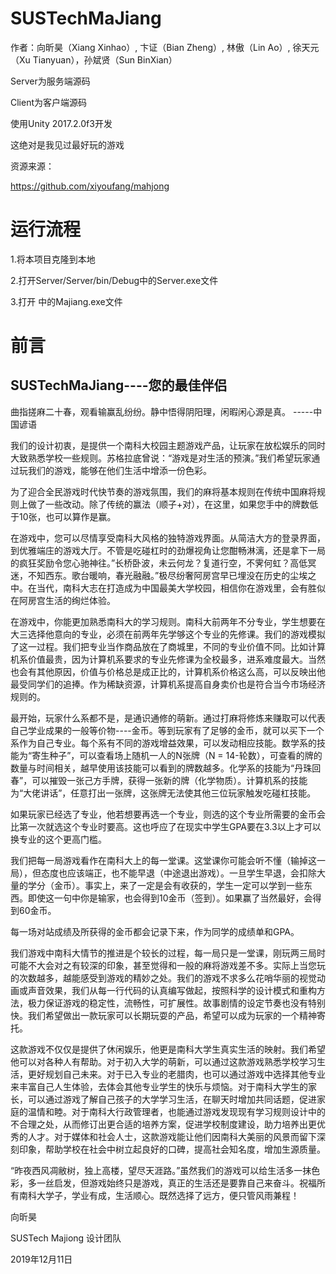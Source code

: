 # SUSTechMaJiang

作者：向昕昊（Xiang Xinhao）, 卞证（Bian Zheng）, 林傲（Lin Ao）, 徐天元（Xu Tianyuan），孙斌贤（Sun BinXian）

Server为服务端源码

Client为客户端源码

使用Unity 2017.2.0f3开发

这绝对是我见过最好玩的游戏

资源来源：

https://github.com/xiyoufang/mahjong

# 运行流程
1.将本项目克隆到本地

2.打开Server/Server/bin/Debug中的Server.exe文件

3.打开    中的Majiang.exe文件

# 前言

## SUSTechMaJiang----您的最佳伴侣

曲指搓麻二十春，观看输赢乱纷纷。静中悟得阴阳理，闲暇闲心源是真。 -----中国谚语

我们的设计初衷，是提供一个南科大校园主题游戏产品，让玩家在放松娱乐的同时大致熟悉学校一些规则。苏格拉底曾说：“游戏是对生活的预演。”我们希望玩家通过玩我们的游戏，能够在他们生活中增添一份色彩。

为了迎合全民游戏时代快节奏的游戏氛围，我们的麻将基本规则在传统中国麻将规则上做了一些改动。除了传统的赢法（顺子+对），在这里，如果您手中的牌数低于10张，也可以算作是赢。

在游戏中，您可以尽情享受南科大风格的独特游戏界面。从简洁大方的登录界面，到优雅端庄的游戏大厅。不管是吃碰杠时的劲爆视角让您酣畅淋漓，还是拿下一局的疯狂奖励令您心驰神往。”长桥卧波，未云何龙？复道行空，不霁何虹？高低冥迷，不知西东。歌台暖响，春光融融。”极尽纷奢阿房宫早已埋没在历史的尘埃之中。在当代，南科大志在打造成为中国最美大学校园，相信你在游戏里，会有胜似在阿房宫生活的绚烂体验。

在游戏中，你能更加熟悉南科大的学习规则。南科大前两年不分专业，学生想要在大三选择他意向的专业，必须在前两年先学够这个专业的先修课。我们的游戏模拟了这一过程。我们把专业当作商品放在了商城里，不同的专业价值不同。比如计算机系价值最贵，因为计算机系要求的专业先修课为全校最多，进系难度最大。当然也会有其他原因，价值与价格总是成正比的，计算机系价格这么高，可以反映出他最受同学们的追捧。作为稀缺资源，计算机系提高自身卖价也是符合当今市场经济规则的。

最开始，玩家什么系都不是，是通识通修的萌新。通过打麻将修炼来赚取可以代表自己学业成果的一般等价物----金币。等到玩家有了足够的金币，就可以买下一个系作为自己专业。每个系有不同的游戏增益效果，可以发动相应技能。数学系的技能为“寄生种子”，可以查看场上随机一人的N张牌（N = 14-轮数），可查看的牌的数量与时间相关，越早使用该技能可以看到的牌数越多。化学系的技能为“丹珠回春”，可以摧毁一张己方手牌，获得一张新的牌（化学物质）。计算机系的技能为“大佬讲话”，任意打出一张牌，这张牌无法使其他三位玩家触发吃碰杠技能。

如果玩家已经选了专业，他若想要再选一个专业，则选的这个专业所需要的金币会比第一次就选这个专业时要高。这也呼应了在现实中学生GPA要在3.3以上才可以换专业的这个更高门槛。

我们把每一局游戏看作在南科大上的每一堂课。这堂课你可能会听不懂（输掉这一局），但态度也应该端正，也不能早退（中途退出游戏）。一旦学生早退，会扣除大量的学分（金币）。事实上，来了一定是会有收获的，学生一定可以学到一些东西。即使这一句中你是输家，也会得到10金币（签到）。如果赢了当然最好，会得到60金币。

每一场对站成绩及所获得的金币都会记录下来，作为同学的成绩单和GPA。

我们游戏中南科大情节的推进是个较长的过程，每一局只是一堂课，刚玩两三局时可能不大会对之有较深的印象，甚至觉得和一般的麻将游戏差不多。实际上当您玩的次数越多，越能感受到游戏的精妙之处。我们的游戏不求多么花哨华丽的视觉动画或声音效果，我们从每一行代码的认真编写做起，按照科学的设计模式和重构方法，极力保证游戏的稳定性，流畅性，可扩展性。故事剧情的设定节奏也没有特别快。我们希望做出一款玩家可以长期玩耍的产品，希望可以成为玩家的一个精神寄托。

这款游戏不仅仅是提供了休闲娱乐，他更是南科大学生真实生活的映射。我们希望他可以对各种人有帮助。对于初入大学的萌新，可以通过这款游戏熟悉学校学习生活，更好规划自己未来。对于已入专业的老腊肉，也可以通过游戏中选择其他专业来丰富自己人生体验，去体会其他专业学生的快乐与烦恼。对于南科大学生的家长，可以通过游戏了解自己孩子的大学学习生活，在聊天时增加共同话题，促进家庭的温情和睦。对于南科大行政管理者，也能通过游戏发现现有学习规则设计中的不合理之处，从而修订出更合适的培养方案，促进学校制度建设，助力培养出更优秀的人才。对于媒体和社会人士，这款游戏能让他们因南科大美丽的风景而留下深刻印象，帮助学校在社会中树立起良好的口碑，提高社会知名度，增加生源质量。

“昨夜西风凋敝树，独上高楼，望尽天涯路。”虽然我们的游戏可以给生活多一抹色彩，多一丝启发，但游戏始终只是游戏，真正的生活还是要靠自己来奋斗。祝福所有南科大学子，学业有成，生活顺心。既然选择了远方，便只管风雨兼程！





向昕昊

SUSTech Majiong 设计团队

2019年12月11日
